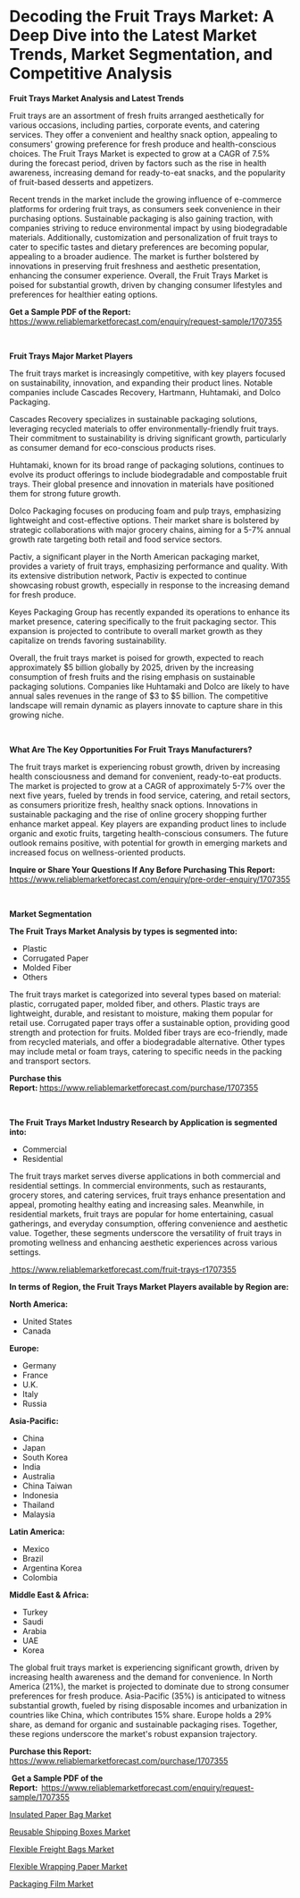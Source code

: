<p><h1>Decoding the Fruit Trays Market: A Deep Dive into the Latest Market Trends, Market Segmentation, and Competitive Analysis</h1></p><p><strong>Fruit Trays Market Analysis and Latest Trends</strong></p>
<p><p>Fruit trays are an assortment of fresh fruits arranged aesthetically for various occasions, including parties, corporate events, and catering services. They offer a convenient and healthy snack option, appealing to consumers' growing preference for fresh produce and health-conscious choices. The Fruit Trays Market is expected to grow at a CAGR of 7.5% during the forecast period, driven by factors such as the rise in health awareness, increasing demand for ready-to-eat snacks, and the popularity of fruit-based desserts and appetizers.</p><p>Recent trends in the market include the growing influence of e-commerce platforms for ordering fruit trays, as consumers seek convenience in their purchasing options. Sustainable packaging is also gaining traction, with companies striving to reduce environmental impact by using biodegradable materials. Additionally, customization and personalization of fruit trays to cater to specific tastes and dietary preferences are becoming popular, appealing to a broader audience. The market is further bolstered by innovations in preserving fruit freshness and aesthetic presentation, enhancing the consumer experience. Overall, the Fruit Trays Market is poised for substantial growth, driven by changing consumer lifestyles and preferences for healthier eating options.</p></p>
<p><strong>Get a Sample PDF of the Report:&nbsp;</strong> <a href="https://www.reliablemarketforecast.com/enquiry/request-sample/1707355?utm_campaign=1110&utm_medium=2&utm_source=Github&utm_content=ia&utm_term=08032025&utm_id=fruit-trays">https://www.reliablemarketforecast.com/enquiry/request-sample/1707355</a></p>
<p>&nbsp;</p>
<p><strong>Fruit Trays Major Market Players</strong></p>
<p><p>The fruit trays market is increasingly competitive, with key players focused on sustainability, innovation, and expanding their product lines. Notable companies include Cascades Recovery, Hartmann, Huhtamaki, and Dolco Packaging.</p><p>Cascades Recovery specializes in sustainable packaging solutions, leveraging recycled materials to offer environmentally-friendly fruit trays. Their commitment to sustainability is driving significant growth, particularly as consumer demand for eco-conscious products rises.</p><p>Huhtamaki, known for its broad range of packaging solutions, continues to evolve its product offerings to include biodegradable and compostable fruit trays. Their global presence and innovation in materials have positioned them for strong future growth.</p><p>Dolco Packaging focuses on producing foam and pulp trays, emphasizing lightweight and cost-effective options. Their market share is bolstered by strategic collaborations with major grocery chains, aiming for a 5-7% annual growth rate targeting both retail and food service sectors.</p><p>Pactiv, a significant player in the North American packaging market, provides a variety of fruit trays, emphasizing performance and quality. With its extensive distribution network, Pactiv is expected to continue showcasing robust growth, especially in response to the increasing demand for fresh produce.</p><p>Keyes Packaging Group has recently expanded its operations to enhance its market presence, catering specifically to the fruit packaging sector. This expansion is projected to contribute to overall market growth as they capitalize on trends favoring sustainability.</p><p>Overall, the fruit trays market is poised for growth, expected to reach approximately $5 billion globally by 2025, driven by the increasing consumption of fresh fruits and the rising emphasis on sustainable packaging solutions. Companies like Huhtamaki and Dolco are likely to have annual sales revenues in the range of $3 to $5 billion. The competitive landscape will remain dynamic as players innovate to capture share in this growing niche.</p></p>
<p>&nbsp;</p>
<p><strong>What Are The Key Opportunities For Fruit Trays Manufacturers?</strong></p>
<p><p>The fruit trays market is experiencing robust growth, driven by increasing health consciousness and demand for convenient, ready-to-eat products. The market is projected to grow at a CAGR of approximately 5-7% over the next five years, fueled by trends in food service, catering, and retail sectors, as consumers prioritize fresh, healthy snack options. Innovations in sustainable packaging and the rise of online grocery shopping further enhance market appeal. Key players are expanding product lines to include organic and exotic fruits, targeting health-conscious consumers. The future outlook remains positive, with potential for growth in emerging markets and increased focus on wellness-oriented products.</p></p>
<p><strong>Inquire or Share Your Questions If Any Before Purchasing This Report:</strong> <a href="https://www.reliablemarketforecast.com/enquiry/pre-order-enquiry/1707355?utm_campaign=1110&utm_medium=2&utm_source=Github&utm_content=ia&utm_term=08032025&utm_id=fruit-trays">https://www.reliablemarketforecast.com/enquiry/pre-order-enquiry/1707355</a></p>
<p>&nbsp;</p>
<p><strong>Market Segmentation</strong></p>
<p><strong>The Fruit Trays Market Analysis by types is segmented into:</strong></p>
<p><ul><li>Plastic</li><li>Corrugated Paper</li><li>Molded Fiber</li><li>Others</li></ul></p>
<p><p>The fruit trays market is categorized into several types based on material: plastic, corrugated paper, molded fiber, and others. Plastic trays are lightweight, durable, and resistant to moisture, making them popular for retail use. Corrugated paper trays offer a sustainable option, providing good strength and protection for fruits. Molded fiber trays are eco-friendly, made from recycled materials, and offer a biodegradable alternative. Other types may include metal or foam trays, catering to specific needs in the packing and transport sectors.</p></p>
<p><strong>Purchase this Report:&nbsp;</strong><a href="https://www.reliablemarketforecast.com/purchase/1707355?utm_campaign=1110&utm_medium=2&utm_source=Github&utm_content=ia&utm_term=08032025&utm_id=fruit-trays">https://www.reliablemarketforecast.com/purchase/1707355</a></p>
<p>&nbsp;</p>
<p><strong>The Fruit Trays Market Industry Research by Application is segmented into:</strong></p>
<p><ul><li>Commercial</li><li>Residential</li></ul></p>
<p><p>The fruit trays market serves diverse applications in both commercial and residential settings. In commercial environments, such as restaurants, grocery stores, and catering services, fruit trays enhance presentation and appeal, promoting healthy eating and increasing sales. Meanwhile, in residential markets, fruit trays are popular for home entertaining, casual gatherings, and everyday consumption, offering convenience and aesthetic value. Together, these segments underscore the versatility of fruit trays in promoting wellness and enhancing aesthetic experiences across various settings.</p></p>
<p><a href="https://www.reliablemarketforecast.com/fruit-trays-r1707355?utm_campaign=1110&utm_medium=2&utm_source=Github&utm_content=ia&utm_term=08032025&utm_id=fruit-trays">&nbsp;https://www.reliablemarketforecast.com/fruit-trays-r1707355</a></p>
<p><strong>In terms of Region, the Fruit Trays Market Players available by Region are:</strong></p>
<p>
    <p> <strong> North America: </strong>
        <ul>
            <li>United States</li>
            <li>Canada</li>
        </ul>
        </p> 
    <p> <strong> Europe: </strong>
        <ul>
            <li>Germany</li>
            <li>France</li>
            <li>U.K.</li>
            <li>Italy</li>
            <li>Russia</li>
        </ul>
        </p> 
    <p> <strong> Asia-Pacific: </strong>
        <ul>
            <li>China</li>
            <li>Japan</li>
            <li>South Korea</li>
            <li>India</li>
            <li>Australia</li>
            <li>China Taiwan</li>
            <li>Indonesia</li>
            <li>Thailand</li>
            <li>Malaysia</li>
        </ul>
        </p> 
    <p> <strong> Latin America: </strong>
        <ul>
            <li>Mexico</li>
            <li>Brazil</li>
            <li>Argentina Korea</li>
            <li>Colombia</li>
        </ul>
        </p> 
    <p> <strong> Middle East & Africa: </strong>
        <ul>
            <li>Turkey</li>
            <li>Saudi</li>
            <li>Arabia</li>
            <li>UAE</li>
            <li>Korea</li>
        </ul>
    </p>
    </p>
<p><p>The global fruit trays market is experiencing significant growth, driven by increasing health awareness and the demand for convenience. In North America (21%), the market is projected to dominate due to strong consumer preferences for fresh produce. Asia-Pacific (35%) is anticipated to witness substantial growth, fueled by rising disposable incomes and urbanization in countries like China, which contributes 15% share. Europe holds a 29% share, as demand for organic and sustainable packaging rises. Together, these regions underscore the market's robust expansion trajectory.</p></p>
<p><strong>Purchase this Report: </strong><a href="https://www.reliablemarketforecast.com/purchase/1707355?utm_campaign=1110&utm_medium=2&utm_source=Github&utm_content=ia&utm_term=08032025&utm_id=fruit-trays">https://www.reliablemarketforecast.com/purchase/1707355</a></p>
<p>&nbsp;<strong>Get a Sample PDF of the Report:&nbsp;&nbsp;</strong><a href="https://www.reliablemarketforecast.com/enquiry/request-sample/1707355?utm_campaign=1110&utm_medium=2&utm_source=Github&utm_content=ia&utm_term=08032025&utm_id=fruit-trays">https://www.reliablemarketforecast.com/enquiry/request-sample/1707355</a></p>
<p><strong></strong></p>
<p><p><a href="https://github.com/linnuripat/Market-Research-Report-List-1/blob/main/insulated-paper-bag-market.md?utm_campaign=1110&utm_medium=2&utm_source=Github&utm_content=ia&utm_term=08032025&utm_id=fruit-trays">Insulated Paper Bag Market</a></p><p><a href="https://github.com/kelttnandan9/Market-Research-Report-List-1/blob/main/reusable-shipping-boxes-market.md?utm_campaign=1110&utm_medium=2&utm_source=Github&utm_content=ia&utm_term=08032025&utm_id=fruit-trays">Reusable Shipping Boxes Market</a></p><p><a href="https://github.com/larotnanonhx/Market-Research-Report-List-1/blob/main/flexible-freight-bags-market.md?utm_campaign=1110&utm_medium=2&utm_source=Github&utm_content=ia&utm_term=08032025&utm_id=fruit-trays">Flexible Freight Bags Market</a></p><p><a href="https://github.com/bibzmuiko/Market-Research-Report-List-1/blob/main/flexible-wrapping-paper-market.md?utm_campaign=1110&utm_medium=2&utm_source=Github&utm_content=ia&utm_term=08032025&utm_id=fruit-trays">Flexible Wrapping Paper Market</a></p><p><a href="https://github.com/borsiflorsfa/Market-Research-Report-List-1/blob/main/packaging-film-market.md?utm_campaign=1110&utm_medium=2&utm_source=Github&utm_content=ia&utm_term=08032025&utm_id=fruit-trays">Packaging Film Market</a></p></p>